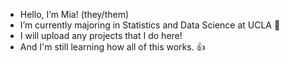 - Hello, I’m Mia! (they/them)
- I’m currently majoring in Statistics and Data Science at UCLA 🤖
- I will upload any projects that I do here!
- And I'm still learning how all of this works. 👍

<!---
miaw06/miaw06 is a ✨ special ✨ repository because its `README.md` (this file) appears on your GitHub profile.
You can click the Preview link to take a look at your changes.
--->
